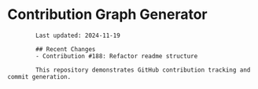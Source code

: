 # Contribution Graph Generator
            
            Last updated: 2024-11-19
            
            ## Recent Changes
            - Contribution #188: Refactor readme structure
            
            This repository demonstrates GitHub contribution tracking and commit generation.
        
